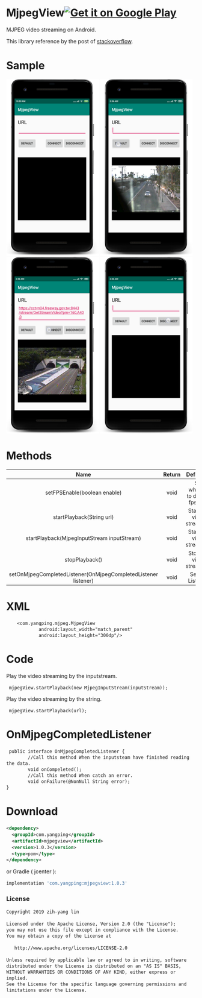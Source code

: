 # MjpegView<a href='https://play.google.com/store/apps/details?id=example.yangping.mjpegview'><img alt='Get it on Google Play' src='https://play.google.com/intl/en_us/badges/images/generic/en_badge_web_generic.png' height="50px"/></a>

MJPEG video streaming on Android.

This library reference by the post of [stackoverflow](https://stackoverflow.com/questions/3205191/android-and-mjpeg).

Sample
===
<img src="pngs/p1.png" width="246">
<img src="pngs/p2.png" width="246">
<img src="pngs/p3.png" width="246">
<img src="pngs/p4.png" width="246">

Methods
===

| Name | Return | Definition |
| :---:   | :-:  | :-:  |
| setFPSEnable(boolean enable) | void | Set whether to display fps text. |
| startPlayback(String url) | void | Start the video streaming. |
| startPlayback(MjpegInputStream inputStream) | void | Start the video streaming. |
| stopPlayback() | void |  Stop the video streaming. |
| setOnMjpegCompletedListener(OnMjpegCompletedListener listener) | void | Set the Listener.|

XML
===
```
    <com.yangping.mjpeg.MjpegView
            android:layout_width="match_parent"
            android:layout_height="300dp"/>
```

Code
===
Play the video streaming by the inputstream.
```
 mjpegView.startPlayback(new MjpegInputStream(inputStream));
```
Play the video streaming by the string.
```
 mjpegView.startPlayback(url);
```

OnMjpegCompletedListener
===
```
 public interface OnMjpegCompletedListener {
        //Call this method When the inputsteam have finished reading the data.
        void onCompeleted();
        //Call this method When catch an error.
        void onFailure(@NonNull String error);
}
```

Download
========
```xml
<dependency>
  <groupId>com.yangping</groupId>
  <artifactId>mjpegview</artifactId>
  <version>1.0.3</version>
  <type>pom</type>
</dependency>
```
or Gradle ( jcenter ):
```groovy
implementation 'com.yangping:mjpegview:1.0.3'
```

### License
```
Copyright 2019 zih-yang lin

Licensed under the Apache License, Version 2.0 (the "License");
you may not use this file except in compliance with the License.
You may obtain a copy of the License at

   http://www.apache.org/licenses/LICENSE-2.0

Unless required by applicable law or agreed to in writing, software
distributed under the License is distributed on an "AS IS" BASIS,
WITHOUT WARRANTIES OR CONDITIONS OF ANY KIND, either express or implied.
See the License for the specific language governing permissions and
limitations under the License.
```
